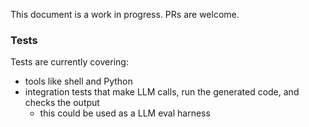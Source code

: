 This document is a work in progress. PRs are welcome.

### Tests

Tests are currently covering:

 - tools like shell and Python
 - integration tests that make LLM calls, run the generated code, and checks the output
   - this could be used as a LLM eval harness
